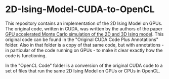 # 2D-Ising-Model-CUDA-to-OpenCL

This repository contains an implementation of the 2D Ising Model on GPUs. The original code, written in CUDA, was written by the authors of the paper [GPU accelerated Monte Carlo simulation of the 2D and 3D Ising model](https://www.sciencedirect.com/science/article/pii/S0021999109001387). This original code can be found in the "Original CUDA Code Plus Annotations" folder. Also in that folder is a copy of that same code, but with annotations - in particular of the code running on GPUs - to make it clear exactly how the code is functioning.

In the "OpenCL Code" folder is a conversion of the original CUDA code to a set of files that run the same 2D Ising Model on GPUs or CPUs in OpenCL. 
